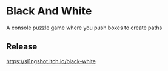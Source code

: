 # Black And White
A console puzzle game where you push boxes to create paths

## Release
https://sl1ngshot.itch.io/black-white
